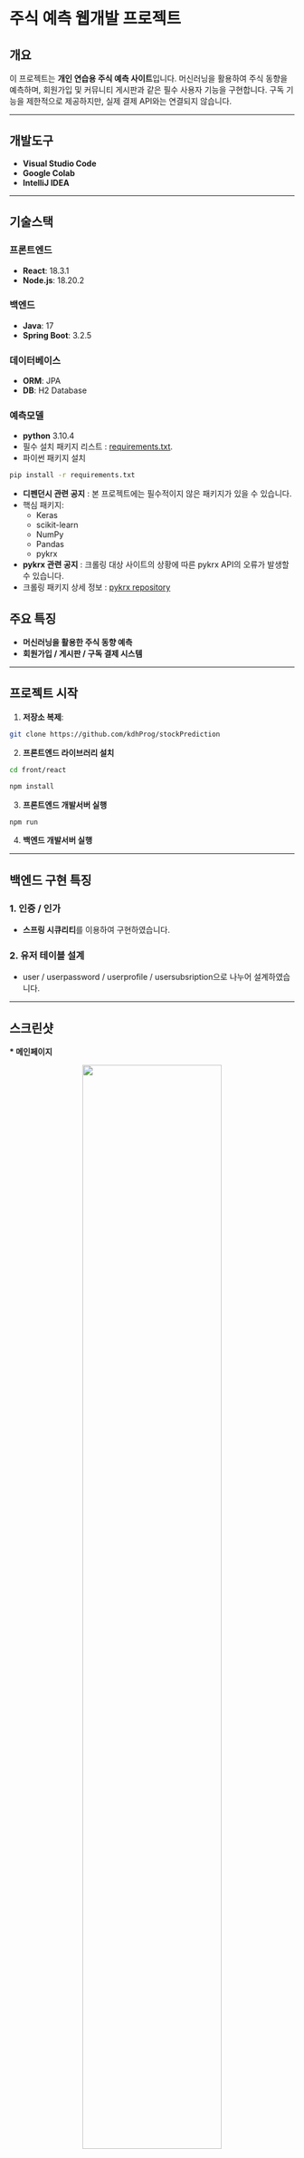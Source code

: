 # 주식 예측 웹개발 프로젝트

## 개요
이 프로젝트는 **개인 연습용 주식 예측 사이트**입니다. 머신러닝을 활용하여 주식 동향을 예측하며, 
회원가입 및 커뮤니티 게시판과 같은 필수 사용자 기능을 구현합니다. 
구독 기능을 제한적으로 제공하지만, 실제 결제 API와는 연결되지 않습니다.

---

## 개발도구
- **Visual Studio Code**
- **Google Colab**
- **IntelliJ IDEA**

---

## 기술스택
### 프론트엔드
- **React**: 18.3.1
- **Node.js**: 18.20.2

### 백엔드
- **Java**: 17
- **Spring Boot**: 3.2.5

### 데이터베이스
- **ORM**: JPA
- **DB**: H2 Database

### 예측모델
- **python** 3.10.4
- 필수 설치 패키지 리스트 : [requirements.txt](./requirements.txt).
- 파이썬 패키지 설치
```bash
pip install -r requirements.txt
```
- **디펜던시 관련 공지** : 본 프로젝트에는 필수적이지 않은 패키지가 있을 수 있습니다.
- 핵심 패키지:
    - Keras
    - scikit-learn
    - NumPy
    - Pandas
    - pykrx
- **pykrx 관련 공지** : 크롤링 대상 사이트의 상황에 따른 pykrx API의 오류가 발생할 수 있습니다.
- 크롤링 패키지 상세 정보 : [pykrx repository](https://github.com/sharebook-kr/pykrx)

## 주요 특징
- **머신러닝을 활용한 주식 동향 예측**
- **회원가입 / 게시판 / 구독 결제 시스템**
---

## 프로젝트 시작
1. **저장소 복제**:
```bash
git clone https://github.com/kdhProg/stockPrediction
```

2. **프론트엔드 라이브러리 설치**
   
```bash
cd front/react
```
```bash
npm install
```
3. **프론트엔드 개발서버 실행**
```bash
npm run
```
4. **백엔드 개발서버 실행**
---
## 백엔드 구현 특징

### 1. **인증 / 인가**
- **스프링 시큐리티**를 이용하여 구현하였습니다.

### 2. **유저 테이블 설계**
- user / userpassword / userprofile / usersubsription으로 나누어 설계하였습니다.

---
## 스크린샷
<b>* 메인페이지</b>
<p align="center">
<img width="70%" src="https://github.com/user-attachments/assets/116d4bea-82ad-4684-8765-7ab794b9e620" alt="">
</p>
<b>* 회원가입</b>
<p align="center">
<img width="70%" src="https://github.com/user-attachments/assets/61d14872-01f7-4b4d-9d1a-915c5e54d8a5" alt="">
</p>
<b>* 로그인</b>
<p align="center">
<img width="70%" src="https://github.com/user-attachments/assets/89e38d20-9f72-42d6-9577-6341d06e3190" alt="">
</p>
<b>* 티커 선택</b>
<p align="center">
<img width="70%" src="https://github.com/user-attachments/assets/d4aa7a0a-a1ca-4b6a-92bb-39d0a6e7655c" alt="">
</p>
<b>* 데이터 프리뷰</b>
<p align="center">
<img width="70%" src="https://github.com/user-attachments/assets/b325211e-7123-4ead-9f54-d11c432c8ea5" alt="">
</p>
<b>* 예측</b>
<p align="center">
<img width="70%" src="https://github.com/user-attachments/assets/76c00e17-1d76-4435-91bc-5224927e16f0" alt="">
</p>


---

## 예측 모델 요약

1. **데이터 가져오기**
    - **`pykrx`** API를 이용하여 데이터를 가져옵니다.

2. **데이터 전처리**
    - train / test로 분리
    - 차분 적용
    - min-max 스케일링 적용

3. **LSTM 입력데이터 생성**
    - 지정한 예측 일수에 따른 데이터 포맷 생성

4. **모델 학습**

5. **예측 수행**

---
## 예측 모델 상세

### 1. 입력 데이터 가져오기
pykrx 라이브러리를 통해 사용자 입력 날짜와 주식 티커를 기준으로 데이터를 가져옵니다. 데이터 컬럼 이름은 일관성을 위해 변경됩니다.

```python
original_data = stock.get_market_ohlcv_by_date(fromdate=start_date, todate=end_date, ticker=ticker)
df = original_data.copy()
df.rename(columns={'날짜': 'Date', '시가': 'Open', '고가': 'High', '저가': 'Low', '종가': 'Close', '거래량': 'Volumne'}, inplace=True)
df = df.sort_values(by='Date')
```

### 2. 데이터 분할 및 차분 처리
사용자 정의 비율에 따라 데이터셋을 훈련 세트와 테스트 세트로 분리하며, 차분 처리를 적용해 데이터 정상성을 확보합니다.
```python
train = np.diff(df.loc[:split_index, pred_columns], axis=0)
test = np.diff(df.loc[split_index:, pred_columns], axis=0)
```

### 3. 데이터 정규화
Min-Max Scaling을 적용해 데이터를 0과 1 사이로 정규화합니다.
```python
sc_X = MinMaxScaler()
sc_y = MinMaxScaler()

train_sc = sc_y.fit_transform(train[:, findIndex].reshape(-1, 1))
test_sc = sc_y.transform(test[:, findIndex].reshape(-1, 1))
```


### 4. LSTM 입력 시퀀스 생성
PAST_PRED_DAYS 파라미터에 따라 데이터를 시퀀스로 변환합니다.
```python
X_train, y_train = [], []
for i in range(len(train_sc_df) - PAST_PRED_DAYS):
    X_train.append(train_sc_df.iloc[i:i + PAST_PRED_DAYS, :])
    y_train.append(train_sc_df.iloc[i + PAST_PRED_DAYS, pred_columns.index(target_column)])

X_train = np.array(X_train)
y_train = np.array(y_train)
```
### 5. LSTM 모델 구조와 학습
LSTM 레이어와 Dense 출력 레이어로 구성된 모델을 생성합니다. EarlyStopping을 사용해 10번 연속 검증 손실이 개선되지 않을 경우, 최적의 가중치로 복원합니다.
```python
model = Sequential()
model.add(LSTM(20, input_shape=(PAST_PRED_DAYS, len(pred_columns))))
model.add(Dense(1))

model.compile(loss='mean_squared_error', optimizer='adam')
early_stop = EarlyStopping(monitor='val_loss', patience=10, restore_best_weights=True)

model.fit(X_train, y_train, epochs=epoch, batch_size=batch_size, validation_data=(X_val, y_val), callbacks=[early_stop], verbose=0)
```

### 6. 예측 및 역변환
학습된 모델로 테스트 세트를 예측한 뒤, 역변환을 통해 원래 값으로 복원합니다. 차분된 값을 누적 합산하여 원래 시계열 데이터를 복원합니다.
```python
y_pred = model.predict(X_test, verbose=0)
y_pred_inversed = sc_y.inverse_transform(y_pred)
y_pred_original = np.cumsum(np.vstack((first_val, y_pred_inversed)), axis=0)
```
### 7. 예측
최근 데이터를 바탕으로 식 값을 예측합니다.
```python
new_df = stock.get_market_ohlcv_by_date(fromdate=before_N_days, todate=today_str, ticker=ticker)
new_df_diff = np.diff(new_df[pred_columns], axis=0)

tomorrow_data = new_sc_df.tail(PAST_PRED_DAYS)
tomorrow_pred_raw = model.predict(tomorrow_reshape, verbose=0)
tomorrow_pred_raw_inv = sc_y.inverse_transform(tomorrow_pred_raw)
```

### 8. 출력 및 결과
예측 결과는 JSON 형식으로 정리되며, 프론트엔드와 통합됩니다.
```python
rst = OrderedDict()
rst["x_index"] = x_index
rst["pred"] = list(map(lambda x: (x[0]) // 1, y_pred_original))
rst["real"] = y_test_original.tolist()
rst["tomorrow_value"] = tomorrow_value
rst["today_value"] = today_value

print(json.dumps(rst))
```


---



